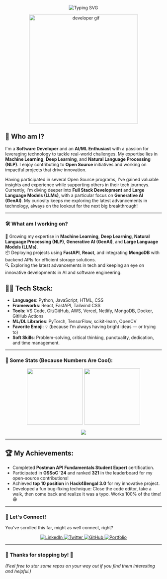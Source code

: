 <p align="center">
  <img src="https://readme-typing-svg.herokuapp.com?font=Fira+Code&size=30&duration=3000&color=00C2E0&center=true&vCenter=true&width=500&lines=Hello+World!+%F0%9F%8C%8D;I+am+Gaurav+Kumar+Singh.;AI/ML+Developer+%F0%9F%92%BB;Tech+Enthusiast+%F0%9F%9A%80" alt="Typing SVG" />
</p>

<p align="center">
  <img src="https://user-images.githubusercontent.com/105502760/192146991-f6398a12-f03a-4a9b-8a27-0cbdc18d83a8.gif" alt="developer gif" width="350" />
</p>

## 🚀 Who am I?

I'm a **Software Developer** and an **AI/ML Enthusiast** with a passion for leveraging technology to tackle real-world challenges. My expertise lies in **Machine Learning**, **Deep Learning**, and **Natural Language Processing (NLP)**. I enjoy contributing to **Open Source** initiatives and working on impactful projects that drive innovation.

Having participated in several Open Source programs, I’ve gained valuable insights and experience while supporting others in their tech journeys. Currently, I'm diving deeper into **Full Stack Development** and **Large Language Models (LLMs)**, with a particular focus on **Generative AI (GenAI)**. My curiosity keeps me exploring the latest advancements in technology, always on the lookout for the next big breakthrough!

---

### 🛠 What am I working on?

🌱 Growing my expertise in **Machine Learning**, **Deep Learning**, **Natural Language Processing (NLP)**, **Generative AI (GenAI)**, and **Large Language Models (LLMs)**.  
📦 Deploying projects using **FastAPI**, **React**, and integrating **MongoDB** with backend APIs for efficient storage solutions.  
🔍 Exploring the latest advancements in tech and keeping an eye on innovative developments in AI and software engineering.  


## 👨‍💻 Tech Stack:

- **Languages**: Python, JavaScript, HTML, CSS  
- **Frameworks**: React, FastAPI, Tailwind CSS  
- **Tools**: VS Code, Git/GitHub, AWS, Vercel, Netlify, MongoDB, Docker, GitHub Actions  
- **ML/DL Libraries**: PyTorch, TensorFlow, scikit-learn, OpenCV  
- **Favorite Emoji**: 💡 (because I’m always having bright ideas — or trying to)  
- **Soft Skills**: Problem-solving, critical thinking, punctuality, dedication, and time management.

---

### 💼 Some Stats (Because Numbers Are Cool):

<p align="center">
  <img height="180em" src="https://github-readme-stats.vercel.app/api?username=Gaurav-576&show_icons=true&hide_border=true&theme=tokyonight&hide=stars" />
  <img height="180em" src="https://github-readme-stats.vercel.app/api/top-langs/?username=Gaurav-576&hide=html,css&theme=tokyonight&hide_border=true" />
</p>

<p align="center">
  <img src="https://github-readme-streak-stats.herokuapp.com/?user=Gaurav-576&theme=tokyonight&hide_border=true" />
</p>

---

## 🏆 My Achievements:

- Completed **Postman API Fundamentals Student Expert** certification.  
- Participated in **GSSoC '24** and ranked **321** in the leaderboard for my open-source contributions!  
- Achieved **top 10 position** in **Hack4Bengal 3.0** for my innovative project.  
- Developed a fun bug-fixing technique: Close the code editor, take a walk, then come back and realize it was a typo. Works 100% of the time! 😆  


---

### 💬 Let's Connect!

You’ve scrolled this far, might as well connect, right?

<p align="center">
  <a href="https://www.linkedin.com/in/gaurav-singh-mlops/" target="_blank">
    <img src="https://img.shields.io/badge/LinkedIn-%230077B5.svg?style=flat&logo=linkedin&logoColor=white" alt="LinkedIn" />
  </a>
  <a href="https://twitter.com/Gaurav_96753" target="_blank">
    <img src="https://img.shields.io/badge/Twitter-%231DA1F2.svg?style=flat&logo=twitter&logoColor=white" alt="Twitter" />
  </a>
  <a href="https://github.com/Gaurav-576" target="_blank">
    <img src="https://img.shields.io/badge/GitHub-%23121011.svg?style=flat&logo=github&logoColor=white" alt="GitHub" />
  </a>
  <a href="https://gaurav576.github.io/portfolio" target="_blank">
    <img src="https://img.shields.io/badge/Portfolio-%23FF4B4B.svg?style=flat&logo=about.me&logoColor=white" alt="Portfolio" />
  </a>
</p>

---

### 🎉 Thanks for stopping by! 👋

*(Feel free to star some repos on your way out if you find them interesting and helpful.)*
